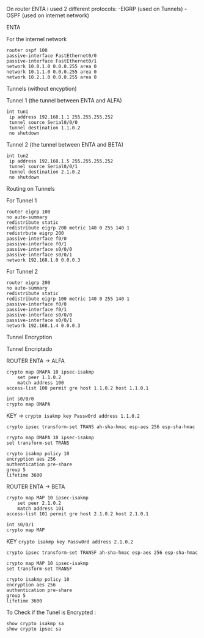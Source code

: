 On router ENTA i used 2 different protocols:
-EIGRP (used on Tunnels)
-OSPF (used on internet network)




ENTA

For the internel network

```
router ospf 100
passive-interface FastEthernet0/0
passive-interface FastEthernet0/1
network 10.0.1.0 0.0.0.255 area 0
network 10.1.1.0 0.0.0.255 area 0
network 10.2.1.0 0.0.0.255 area 0

```


Tunnels (without encyption)

Tunnel 1 (the tunnel between ENTA and ALFA)

```
int tun1
 ip address 192.168.1.1 255.255.255.252
 tunnel source Serial0/0/0
 tunnel destination 1.1.0.2
 no shutdown

```

Tunnel 2 (the tunnel between ENTA and BETA)

```
int tun2
 ip address 192.168.1.5 255.255.255.252
 tunnel source Serial0/0/1
 tunnel destination 2.1.0.2
 no shutdown

```

Routing on Tunnels

For Tunnel 1
```
router eigrp 100
no auto-summary
redistribute static 
redistribute eigrp 200 metric 140 0 255 140 1 
redistrbute eigrp 200 
passive-interface f0/0
passive-interface f0/1
passive-interface s0/0/0
passive-interface s0/0/1
network 192.168.1.0 0.0.0.3

```

For Tunnel 2

```
router eigrp 200
no auto-summary
redistribute static 
redistribute eigrp 100 metric 140 0 255 140 1 
passive-interface f0/0
passive-interface f0/1
passive-interface s0/0/0
passive-interface s0/0/1
network 192.168.1.4 0.0.0.3

```


Tunnel Encryption

Tunnel Encriptado

ROUTER ENTA -> ALFA

```
crypto map OMAPA 10 ipsec-isakmp
    set peer 1.1.0.2
    match address 100
access-list 100 permit gre host 1.1.0.2 host 1.1.0.1
```
```
int s0/0/0
crypto map OMAPA
```


KEY -> ```crypto isakmp key Passw0rd address 1.1.0.2```



```crypto ipsec transform-set TRANS ah-sha-hmac esp-aes 256 esp-sha-hmac```

```
crypto map OMAPA 10 ipsec-isakmp
set transform-set TRANS
```

```
crypto isakmp policy 10
encryption aes 256
authentication pre-share
group 5
lifetime 3600
```





ROUTER ENTA -> BETA
```
crypto map MAP 10 ipsec-isakmp
    set peer 2.1.0.2
    match address 101
access-list 101 permit gre host 2.1.0.2 host 2.1.0.1
```
```
int s0/0/1
crypto map MAP
```
   
KEY  `crypto isakmp key Passw0rd address 2.1.0.2`


`crypto ipsec transform-set TRANSF ah-sha-hmac esp-aes 256 esp-sha-hmac`

```
crypto map MAP 10 ipsec-isakmp
set transform-set TRANSF
```


```
crypto isakmp policy 10
encryption aes 256
authentication pre-share
group 5
lifetime 3600
```


To Check if the Tunel is Encrypted :
```
show crypto isakmp sa
show crypto ipsec sa
```

